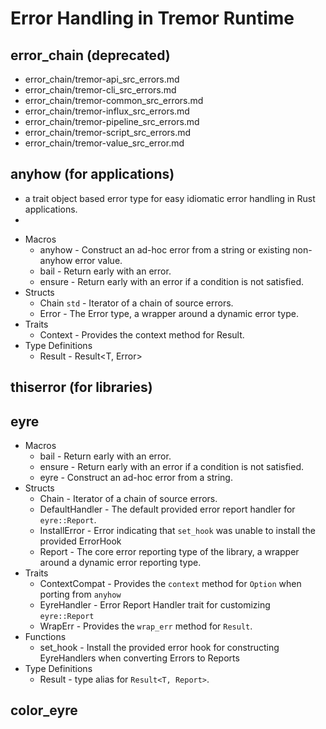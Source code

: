 # Error Handling in Tremor Runtime

## error_chain (deprecated)

- error_chain/tremor-api_src_errors.md
- error_chain/tremor-cli_src_errors.md
- error_chain/tremor-common_src_errors.md
- error_chain/tremor-influx_src_errors.md
- error_chain/tremor-pipeline_src_errors.md
- error_chain/tremor-script_src_errors.md
- error_chain/tremor-value_src_error.md

## anyhow (for applications)

* a trait object based error type for easy idiomatic error handling in Rust applications.
* 

- Macros
  - anyhow - Construct an ad-hoc error from a string or existing non-anyhow error value.
  - bail - Return early with an error.
  - ensure - Return early with an error if a condition is not satisfied.
- Structs
  - Chain `std` - Iterator of a chain of source errors.
  - Error - The Error type, a wrapper around a dynamic error type.
- Traits
  - Context - Provides the context method for Result.
- Type Definitions
  - Result - Result<T, Error>

## thiserror (for libraries)

## eyre

- Macros
  - bail - Return early with an error.
  - ensure - Return early with an error if a condition is not satisfied.
  - eyre - Construct an ad-hoc error from a string.
- Structs
  - Chain -	Iterator of a chain of source errors.
  - DefaultHandler - The default provided error report handler for `eyre::Report`.
  - InstallError - Error indicating that `set_hook` was unable to install the provided ErrorHook
  - Report - The core error reporting type of the library, a wrapper around a dynamic error reporting type.
- Traits
  - ContextCompat - Provides the `context` method for `Option` when porting from `anyhow`
  - EyreHandler - Error Report Handler trait for customizing `eyre::Report`
  - WrapErr - Provides the `wrap_err` method for `Result`.
- Functions
  - set_hook - Install the provided error hook for constructing EyreHandlers when converting Errors to Reports
- Type Definitions
  - Result - type alias for `Result<T, Report>`.

## color_eyre
